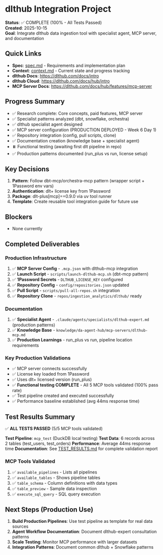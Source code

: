 # dlthub Integration Project

**Status**: ✅ COMPLETE (100% - All Tests Passed)  
**Created**: 2025-10-15  
**Goal**: Integrate dlthub data ingestion tool with specialist agent, MCP server, and documentation

## Quick Links
- **Spec**: [spec.md](./spec.md) - Requirements and implementation plan
- **Context**: [context.md](./context.md) - Current state and progress tracking
- **dlthub Docs**: https://dlthub.com/docs/intro
- **dlthub Cloud**: https://dlthub.com/docs/hub/intro
- **MCP Server Docs**: https://dlthub.com/docs/hub/features/mcp-server

## Progress Summary
- ✅ Research complete: Core concepts, paid features, MCP server
- ✅ Specialist patterns analyzed (dbt, snowflake, orchestra)
- ✅ dlthub specialist agent designed
- ✅ MCP server configuration (PRODUCTION DEPLOYED - Week 6 Day 1)
- ✅ Repository integration (config, pull scripts, clone)
- ✅ Documentation creation (knowledge base + specialist agent)
- ⏸️ Functional testing (awaiting first dlt pipeline in repo)
- ✅ Production patterns documented (run_plus vs run, license setup)

## Key Decisions
1. **Pattern**: Follow dbt-mcp/orchestra-mcp pattern (wrapper script + 1Password env vars)
2. **Authentication**: dlt+ license key from 1Password
3. **Package**: dlt-plus[mcp]==0.9.0 via uv tool runner
4. **Template**: Create reusable tool integration guide for future use

## Blockers
- None currently

## Completed Deliverables

### Production Infrastructure
1. ✅ **MCP Server Config** - `.mcp.json` with dlthub-mcp integration
2. ✅ **Launch Script** - `scripts/launch-dlthub-mcp.sh` (dbt-mcp pattern)
3. ✅ **1Password Secrets** - `DLTHUB_LICENSE_KEY` configured
4. ✅ **Repository Config** - `config/repositories.json` updated
5. ✅ **Pull Script** - `scripts/pull-all-repos.sh` integration
6. ✅ **Repository Clone** - `repos/ingestion_analytics/dlthub/` ready

### Documentation
1. ✅ **Specialist Agent** - `.claude/agents/specialists/dlthub-expert.md` (production patterns)
2. ✅ **Knowledge Base** - `knowledge/da-agent-hub/mcp-servers/dlthub-mcp.md`
3. ✅ **Production Learnings** - run_plus vs run, pipeline location requirements

### Key Production Validations
- ✅ MCP server connects successfully
- ✅ License key loaded from 1Password
- ✅ Uses dlt+ licensed version (run_plus)
- ✅ **Functional testing COMPLETE** - All 5 MCP tools validated (100% pass rate)
- ✅ Test pipeline created and executed successfully
- ✅ Performance baseline established (avg 44ms response time)

## Test Results Summary

✅ **ALL TESTS PASSED** (5/5 MCP tools validated)

**Test Pipeline**: `mcp_test` (DuckDB local testing)
**Test Data**: 6 records across 2 tables (test_users, test_orders)
**Performance**: Average 44ms response time
**Documentation**: See [TEST_RESULTS.md](./TEST_RESULTS.md) for complete validation report

### MCP Tools Validated
1. ✅ `available_pipelines` - Lists all pipelines
2. ✅ `available_tables` - Shows pipeline tables
3. ✅ `table_schema` - Column definitions with data types
4. ✅ `table_preview` - Sample data inspection
5. ✅ `execute_sql_query` - SQL query execution

## Next Steps (Production Use)
1. **Build Production Pipelines**: Use test pipeline as template for real data sources
2. **Agent Workflow Documentation**: Document dlthub-expert consultation patterns
3. **Scale Testing**: Monitor MCP performance with larger datasets
4. **Integration Patterns**: Document common dlthub + Snowflake patterns
